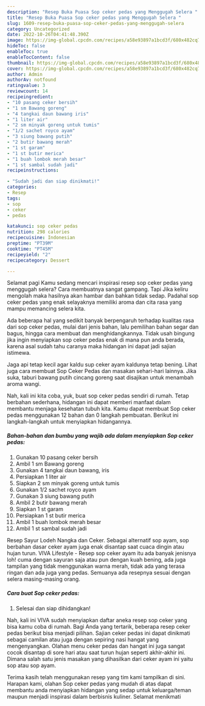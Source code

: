 ```yaml
---
description: "Resep Buka Puasa Sop ceker pedas yang Menggugah Selera "
title: "Resep Buka Puasa Sop ceker pedas yang Menggugah Selera "
slug: 1609-resep-buka-puasa-sop-ceker-pedas-yang-menggugah-selera
category: Uncategorized
date: 2022-10-26T04:41:48.390Z
image: https://img-global.cpcdn.com/recipes/a58e93897a1bcd3f/680x482cq70/sop-ceker-pedas-foto-resep-utama.jpg
hideToc: false
enableToc: true
enableTocContent: false
thumbnail: https://img-global.cpcdn.com/recipes/a58e93897a1bcd3f/680x482cq70/sop-ceker-pedas-foto-resep-utama.jpg
cover: https://img-global.cpcdn.com/recipes/a58e93897a1bcd3f/680x482cq70/sop-ceker-pedas-foto-resep-utama.jpg
author: Admin
authorAv: notfound
ratingvalue: 3
reviewcount: 14
recipeingredient:
- "10 pasang ceker bersih"
- "1 sm Bawang goreng"
- "4 tangkai daun bawang iris"
- "1 liter air"
- "2 sm minyak goreng untuk tumis"
- "1/2 sachet royco ayam"
- "3 siung bawang putih"
- "2 butir bawang merah"
- "1 st garam"
- "1 st butir merica"
- "1 buah lombok merah besar"
- "1 st sambal sudah jadi"
recipeinstructions:

- "Sudah jadi dan siap dinikmati!"
categories:
- Resep
tags:
- sop
- ceker
- pedas

katakunci: sop ceker pedas 
nutrition: 298 calories
recipecuisine: Indonesian
preptime: "PT39M"
cooktime: "PT45M"
recipeyield: "2"
recipecategory: Dessert

---
```



Selamat pagi Kamu sedang mencari inspirasi resep sop ceker pedas yang menggugah selera? Cara membuatnya sangat gampang. Tapi Jika keliru mengolah maka hasilnya akan hambar dan bahkan tidak sedap. Padahal sop ceker pedas yang enak selayaknya memiliki aroma dan cita rasa yang mampu memancing selera kita.


Ada beberapa hal yang sedikit banyak berpengaruh terhadap kualitas rasa dari sop ceker pedas, mulai dari jenis bahan, lalu pemilihan bahan segar dan bagus, hingga cara membuat dan menghidangkannya. Tidak usah bingung jika ingin menyiapkan sop ceker pedas enak di mana pun anda berada, karena asal sudah tahu caranya maka hidangan ini dapat jadi sajian istimewa.

Jaga api tetap kecil agar kaldu sup ceker ayam kaldunya tetap bening. Lihat juga cara membuat Sop Ceker Pedas dan masakan sehari-hari lainnya. Jika suka, taburi bawang putih cincang goreng saat disajikan untuk menambah aroma wangi.


Nah, kali ini kita coba, yuk, buat sop ceker pedas sendiri di rumah. Tetap berbahan sederhana, hidangan ini dapat memberi manfaat dalam membantu menjaga kesehatan tubuh kita. Kamu dapat membuat Sop ceker pedas menggunakan 12 bahan dan 0 langkah pembuatan. Berikut ini langkah-langkah untuk menyiapkan hidangannya.

<!--inarticleads1-->

##### Bahan-bahan dan bumbu yang wajib ada dalam menyiapkan Sop ceker pedas:

1. Gunakan 10 pasang ceker bersih
1. Ambil 1 sm Bawang goreng
1. Gunakan 4 tangkai daun bawang, iris
1. Persiapkan 1 liter air
1. Siapkan 2 sm minyak goreng untuk tumis
1. Gunakan 1/2 sachet royco ayam
1. Gunakan 3 siung bawang putih
1. Ambil 2 butir bawang merah
1. Siapkan 1 st garam
1. Persiapkan 1 st butir merica
1. Ambil 1 buah lombok merah besar
1. Ambil 1 st sambal sudah jadi


Resep Sayur Lodeh Nangka dan Ceker. Sebagai alternatif sop ayam, sop berbahan dasar ceker ayam juga enak disantap saat cuaca dingin atau hujan turun. VIVA Lifestyle - Resep sop ceker ayam itu ada banyak jenisnya loh! cuma dengan sayuran saja atau pun dengan kuah bening, ada juga tampilan yang tidak menggunakan warna merah, tidak ada yang terasa ringan dan ada juga yang pedas. Semuanya ada resepnya sesuai dengan selera masing-masing orang. 

<!--inarticleads2-->

##### Cara buat Sop ceker pedas:


1. Selesai dan siap dihidangkan!

Nah, kali ini VIVA sudah menyiapkan daftar aneka resep sop ceker yang bisa kamu coba di rumah. Bagi Anda yang tertarik, beberapa resep ceker pedas berikut bisa menjadi pilihan. Sajian ceker pedas ini dapat dinikmati sebagai camilan atau juga dengan sepiring nasi hangat yang mengenyangkan. Olahan menu ceker pedas dan hangat ini juga sangat cocok disantap di sore hari atau saat turun hujan seperti akhir-akhir ini. Dimana salah satu jenis masakan yang dihasilkan dari ceker ayam ini yaitu sop atau sop ayam. 

Terima kasih telah menggunakan resep yang tim kami tampilkan di sini. Harapan kami, olahan Sop ceker pedas yang mudah di atas dapat membantu anda menyiapkan hidangan yang sedap untuk keluarga/teman maupun menjadi inspirasi dalam berbisnis kuliner. Selamat menikmati
